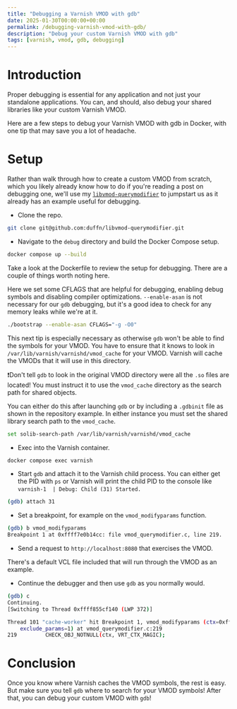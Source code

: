 ```yaml
---
title: "Debugging a Varnish VMOD with gdb"
date: 2025-01-30T00:00:00+00:00
permalink: /debugging-varnish-vmod-with-gdb/
description: "Debug your custom Varnish VMOD with gdb"
tags: [varnish, vmod, gdb, debugging]
---
```


# Introduction

Proper debugging is essential for any application and not just your standalone applications. You can, and should, also debug your shared libraries like your custom Varnish VMOD.

Here are a few steps to debug your Varnish VMOD with gdb in Docker, with one tip that may save you a lot of headache.

# Setup

Rather than walk through how to create a custom VMOD from scratch, which you likely already know how to do if you're reading a post on debugging one, we'll use my [`libvmod-querymodifier`](https://github.com/duffn/libvmod-querymodifier) to jumpstart us as it already has an example useful for debugging.

- Clone the repo.

```bash
git clone git@github.com:duffn/libvmod-querymodifier.git
```

- Navigate to the `debug` directory and build the Docker Compose setup.

```bash
docker compose up --build
```

Take a look at the Dockerfile to review the setup for debugging. There are a couple of things worth noting here.

Here we set some CFLAGS that are helpful for debugging, enabling debug symbols and disabling compiler optimizations. `--enable-asan` is not necessary for our `gdb` debugging, but it's a good idea to check for any memory leaks while we're at it.

```bash
./bootstrap --enable-asan CFLAGS="-g -O0"
```

This next tip is especially necessary as otherwise `gdb` won't be able to find the symbols for your VMOD. You have to ensure that it knows to look in `/var/lib/varnish/varnishd/vmod_cache` for your VMOD. Varnish will cache the VMODs that it will use in this directory.

❗️Don't tell `gdb` to look in the original VMOD directory were all the `.so` files are located! You must instruct it to use the `vmod_cache` directory as the search path for shared objects.

You can either do this after launching `gdb` or by including a `.gdbinit` file as shown in the repository example. In either instance you must set the shared library search path to the `vmod_cache`.

```bash
set solib-search-path /var/lib/varnish/varnishd/vmod_cache
```

- Exec into the Varnish container.

```bash
docker compose exec varnish
```

- Start `gdb` and attach it to the Varnish child process. You can either get the PID with `ps` or Varnish will print the child PID to the console like `varnish-1  | Debug: Child (31) Started.`

```bash
(gdb) attach 31
```

- Set a breakpoint, for example on the `vmod_modifyparams` function.

```bash
(gdb) b vmod_modifyparams
Breakpoint 1 at 0xffff7e0b14cc: file vmod_querymodifier.c, line 219.
```

- Send a request to `http://localhost:8080` that exercises the VMOD.

There's a default VCL file included that will run through the VMOD as an example.

- Continue the debugger and then use `gdb` as you normally would.

```bash
(gdb) c
Continuing.
[Switching to Thread 0xffff855cf140 (LWP 372)]

Thread 101 "cache-worker" hit Breakpoint 1, vmod_modifyparams (ctx=0xffff855cd9b8, uri=0xffff79a3d8ac "/?blah=1&ts=1", params_in=0xffff7e0e7610 "ts,v,cacheFix,date",
    exclude_params=1) at vmod_querymodifier.c:219
219         CHECK_OBJ_NOTNULL(ctx, VRT_CTX_MAGIC);
```

# Conclusion

Once you know where Varnish caches the VMOD symbols, the rest is easy. But make sure you tell `gdb` where to search for your VMOD symbols! After that, you can debug your custom VMOD with `gdb`!
